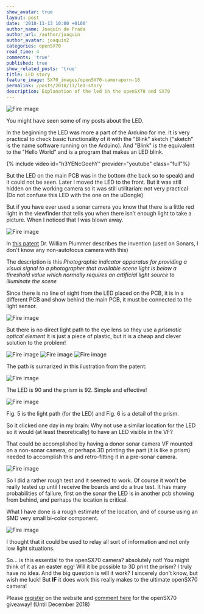 ```yaml
---
show_avatar: true
layout: post
date: '2018-11-13 10:00 +0100'
author_name: Joaquín de Prada
author_url: /author/joaquin
author_avatar: joaquin2
categories: openSX70
read_time: 4
comments: 'true'
published: true
show_related_posts: 'true'
title: LED story
feature_image: SX70_images/openSX70-cameraporn-18
permalink: /posts/2018/11/led-story
description: Explanation of the led in the openSX70 and SX70
---
```

![Fire image]({{site.url}}/{{site.baseurl}}img/2018/11/about-a-led-04.jpg)

You might have seen some of my posts about the LED. 

In the beginning the LED was more a part of the Arduino for me. It is very practical to check basic functionality of it with the "Blink" sketch ("sketch" is the name software running on the Arduino). And "Blink" is the equivalent to the "Hello World" and is a program that makes an LED blink.

{% include video id="h3YENcGoehY" provider="youtube" class="full"%}

But the LED on the main PCB was in the bottom (the back so to speak) and it could not be seen. Later I moved the LED to the front. But it was still hidden on the working camera so it was still utilitarian: not very practical (Do not confuse this LED with the one on the uDongle)

But if you have ever used a sonar camera you know that there is a little red light in the viewfinder that tells you when there isn’t enough light to take a picture. When I noticed that I was blown away.

![Fire image]({{site.url}}/{{site.baseurl}}img/2018/11/about-a-led-08.jpg)

In [this patent](https://patents.google.com/patent/US4251146A/en?oq=#4251146) Dr. William Plummer describes the invention (used on Sonars, I don't know any non-autofocus camera with this)

The description is this *Photographic indicator apparatus for providing a visual signal to a photographer that available scene light is below a threshold value which normally requires an artificial light source to illuminate the scene*

Since there is no line of sight from the LED placed on the PCB, it is in a different PCB and show behind the main PCB, it must be connected to the light sensor.

![Fire image]({{site.url}}/{{site.baseurl}}img/2018/11/about-a-led-06.jpg)

But there is no direct light path to the eye lens so they use a *prismatic optical element* It is just a piece of plastic, but it is a cheap and clever solution to the problem!

![Fire image]({{site.url}}/{{site.baseurl}}img/2018/11/about-a-led-02.jpg)
![Fire image]({{site.url}}/{{site.baseurl}}img/2018/11/about-a-led-03.jpg)
![Fire image]({{site.url}}/{{site.baseurl}}img/2018/11/about-a-led-05.jpg)

The path is sumarized in this ilustration from the patent:

![Fire image]({{site.url}}/{{site.baseurl}}img/2018/11/about-a-led-01.jpg)

The LED is 90 and the prism is 92. Simple and effective!

![Fire image]({{site.url}}/{{site.baseurl}}img/2018/11/about-a-led-07B.jpg)

Fig. 5 is the light path (for the LED) and Fig. 6 is a detail of the prism.	 	

So it clicked one day in my brain: Why not use a similar location for the LED so it would (at least theoretically) to have an LED visible in the VF?


That could be accomplished by having a donor sonar camera VF mounted on a non-sonar camera, or perhaps 3D printing the part (it is like a prism) needed to accomplish this and retro-fitting it in a pre-sonar camera.

![Fire image]({{site.url}}/{{site.baseurl}}img/2018/11/2018-11-04-alpha-2.jpg)

So I did a rather rough test and it seemed to work. Of course it won’t be really tested up until I receive the boards and do a true test. It has many probabilities of failure, first on the sonar the LED is in another pcb showing from behind, and perhaps the location is critical.

What I have done is a rough estimate of the location, and of course using an SMD very small bi-color component.


![Fire image]({{site.url}}/{{site.baseurl}}img/2018/11/about-a-led-09.jpg)

I thought that it could be used to relay all sort of information and not only low light situations.

So... is this essential to the openSX70 camera? absolutely not! You might think of it as an easter egg! Will it be possible to 3D print the prism? I truly have no idea. And the big question is will it work? I sincerely don't know, but wish me luck! But **IF** it does work this really makes to the ultimate openSX70 camera!

Please [register](https://opensx70.us19.list-manage.com/subscribe?u=806a32d4f5ebbeef65c4a0661&id=92126a4933) on the website and [comment here](https://opensx70.com/posts/2018/11/giveaway) for the openSX70 giveaway! (Until December 2018)


